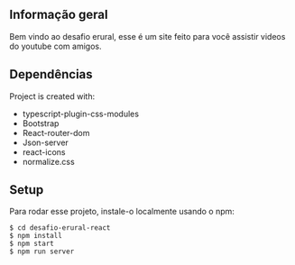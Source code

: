 







## Informação geral
 Bem vindo ao desafio erural, esse é um site feito para você assistir videos do youtube com amigos.

	
## Dependências
Project is created with:
* typescript-plugin-css-modules
* Bootstrap
* React-router-dom
* Json-server
* react-icons
* normalize.css
	
## Setup
Para rodar esse projeto, instale-o localmente usando o npm:

```
$ cd desafio-erural-react
$ npm install
$ npm start
$ npm run server
```


